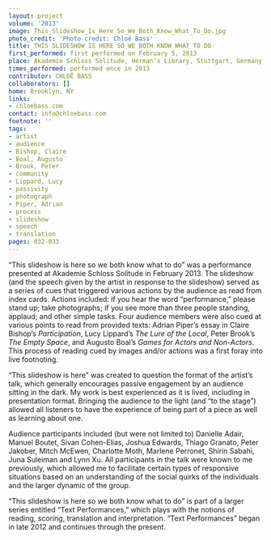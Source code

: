 ```yaml
---
layout: project
volume: '2013'
image: This_Slideshow_Is_Here_So_We_Both_Know_What_To_Do.jpg
photo_credit: 'Photo credit: Chloë Bass'
title: THIS SLIDESHOW IS HERE SO WE BOTH KNOW WHAT TO DO
first_performed: first performed on February 5, 2013
place: Akademie Schloss Solitude, Herman’s Library, Stuttgart, Germany
times_performed: performed once in 2013
contributor: CHLOË BASS
collaborators: []
home: Brooklyn, NY
links:
- chloebass.com
contact: info@chloebass.com
footnote: ''
tags:
- artist
- audience
- Bishop, Claire
- Boal, Augusto
- Brook, Peter
- community
- Lippard, Lucy
- passivity
- photograph
- Piper, Adrian
- process
- slideshow
- speech
- translation
pages: 032-033
---
```


“This slideshow is here so we both know what to do” was a performance presented at Akademie Schloss Solitude in February 2013. The slideshow (and the speech given by the artist in response to the slideshow) served as a series of cues that triggered various actions by the audience as read from index cards. Actions included: if you hear the word “performance,” please stand up; take photographs; if you see more than three people standing, applaud; and other simple tasks. Four audience members were also cued at various points to read from provided texts: Adrian Piper’s essay in Claire Bishop’s _Participation_, Lucy Lippard’s _The Lure of the Local_, Peter Brook’s _The Empty Space_, and Augusto Boal’s _Games for Actors and Non-Actors_. This process of reading cued by images and/or actions was a first foray into live footnoting.

“This slideshow is here” was created to question the format of the artist’s talk, which generally encourages passive engagement by an audience sitting in the dark. My work is best experienced as it is lived, including in presentation format. Bringing the audience to the light (and “to the stage”) allowed all listeners to have the experience of being part of a piece as well as learning about one.

Audience participants included (but were not limited to) Danielle Adair, Manuel Boutet, Sivan Cohen-Elias, Joshua Edwards, Thiago Granato, Peter Jakober, Mitch McEwen, Charlotte Moth, Marlene Perronet, Shirin Sabahi, Juna Suleiman and Lynn Xu. All participants in the talk were known to me previously, which allowed me to facilitate certain types of responsive situations based on an understanding of the social quirks of the individuals and the larger dynamic of the group.

“This slideshow is here so we both know what to do” is part of a larger series entitled “Text Performances,” which plays with the notions of reading, scoring, translation and interpretation. “Text Performances” began in late 2012 and continues through the present.
